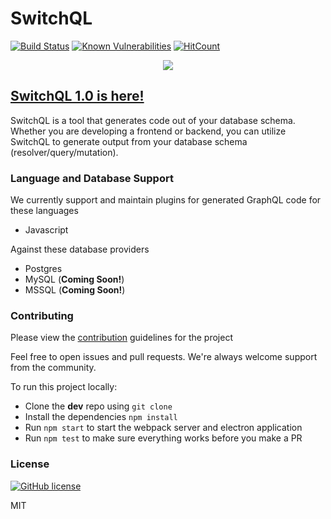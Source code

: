 <!--- [![Maintainability](https://api.codeclimate.com/v1/badges/409b51137f8c221d7da9/maintainability)](https://codeclimate.com/github/SwitchQL/SwitchQL/maintainability)
[![Test Coverage](https://api.codeclimate.com/v1/badges/409b51137f8c221d7da9/test_coverage)](https://codeclimate.com/github/SwitchQL/SwitchQL/test_coverage) -->

# SwitchQL

[![Build Status](https://travis-ci.com/SwitchQL/SwitchQL.svg?branch=master)](https://travis-ci.com/SwitchQL/SwitchQL)
[![Known Vulnerabilities](https://snyk.io/test/github/SwitchQL/SwitchQL/badge.svg?targetFile=package.json)](https://snyk.io/test/github/SwitchQL/SwitchQL?targetFile=package.json)
[![HitCount](http://hits.dwyl.io/SwitchQL/SwitchQL.svg)](http://hits.dwyl.io/SwitchQL/SwitchQL)

<p align="center">
    <img src="https://s3-us-west-1.amazonaws.com/ianlaue.com/switchql-logo.png" />
</p>

## [SwitchQL 1.0 is here!](https://github.com/SwitchQL/SwitchQL/releases)

SwitchQL is a tool that generates code out of your database schema. Whether you are developing a frontend or backend, you can utilize SwitchQL to generate output from your database schema (resolver/query/mutation).

<!-- gif here showing how easy it is -->

### Language and Database Support

We currently support and maintain plugins for generated GraphQL code for these languages

- Javascript

Against these database providers

- Postgres
- MySQL (**Coming Soon!**)
- MSSQL (**Coming Soon!**)

### Contributing

Please view the [contribution](contributing.md) guidelines for the project


Feel free to open issues and pull requests. We're always welcome support from the community.

To run this project locally:

- Clone the **dev** repo using `git clone`
- Install the dependencies `npm install`
- Run `npm start` to start the webpack server and electron application
- Run `npm test` to make sure everything works before you make a PR

### License

[![GitHub license](https://img.shields.io/badge/license-MIT-lightgrey.svg?maxAge=2592000)](https://raw.githubusercontent.com/apollostack/apollo-ios/master/LICENSE)

MIT
